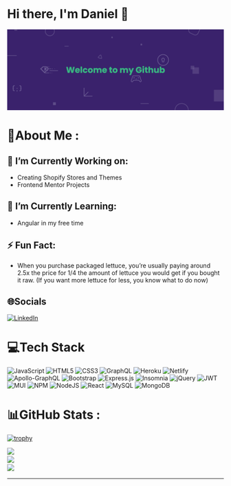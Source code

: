 # Hi there, I'm Daniel 👋

![I am a Full Stack Developer](./assets/banner.png)

# 💫About Me :

## 🔭 I’m Currently Working on:

- Creating Shopify Stores and Themes
- Frontend Mentor Projects

## 🌱 I’m Currently Learning:

- Angular in my free time

## ⚡️ Fun Fact:

- When you purchase packaged lettuce, you’re usually paying around 2.5x the price for 1/4
  the amount of lettuce you would get if you bought it raw. (If you want more lettuce for less,
  you know what to do now)

## 🌐Socials

[![LinkedIn](https://img.shields.io/badge/LinkedIn-%230077B5.svg?logo=linkedin&logoColor=white)](https://linkedin.com/in/www.linkedin.com/in/daniel-arzanipour)

# 💻Tech Stack

![JavaScript](https://img.shields.io/badge/javascript-%23323330.svg?style=for-the-badge&logo=javascript&logoColor=%23F7DF1E) ![HTML5](https://img.shields.io/badge/html5-%23E34F26.svg?style=for-the-badge&logo=html5&logoColor=white) ![CSS3](https://img.shields.io/badge/css3-%231572B6.svg?style=for-the-badge&logo=css3&logoColor=white) ![GraphQL](https://img.shields.io/badge/-GraphQL-E10098?style=for-the-badge&logo=graphql&logoColor=white) ![Heroku](https://img.shields.io/badge/heroku-%23430098.svg?style=for-the-badge&logo=heroku&logoColor=white) ![Netlify](https://img.shields.io/badge/netlify-%23000000.svg?style=for-the-badge&logo=netlify&logoColor=#00C7B7) ![Apollo-GraphQL](https://img.shields.io/badge/-ApolloGraphQL-311C87?style=for-the-badge&logo=apollo-graphql) ![Bootstrap](https://img.shields.io/badge/bootstrap-%23563D7C.svg?style=for-the-badge&logo=bootstrap&logoColor=white) ![Express.js](https://img.shields.io/badge/express.js-%23404d59.svg?style=for-the-badge&logo=express&logoColor=%2361DAFB) ![Insomnia](https://img.shields.io/badge/Insomnia-black?style=for-the-badge&logo=insomnia&logoColor=5849BE) ![jQuery](https://img.shields.io/badge/jquery-%230769AD.svg?style=for-the-badge&logo=jquery&logoColor=white) ![JWT](https://img.shields.io/badge/JWT-black?style=for-the-badge&logo=JSON%20web%20tokens) ![MUI](https://img.shields.io/badge/MUI-%230081CB.svg?style=for-the-badge&logo=material-ui&logoColor=white) ![NPM](https://img.shields.io/badge/NPM-%23000000.svg?style=for-the-badge&logo=npm&logoColor=white) ![NodeJS](https://img.shields.io/badge/node.js-6DA55F?style=for-the-badge&logo=node.js&logoColor=white) ![React](https://img.shields.io/badge/react-%2320232a.svg?style=for-the-badge&logo=react&logoColor=%2361DAFB) ![MySQL](https://img.shields.io/badge/mysql-%2300f.svg?style=for-the-badge&logo=mysql&logoColor=white) ![MongoDB](https://img.shields.io/badge/MongoDB-%234ea94b.svg?style=for-the-badge&logo=mongodb&logoColor=white)

# 📊GitHub Stats :

[![trophy](https://github-profile-trophy.vercel.app/?username=danielarzani)](https://github.com/ryo-ma/github-profile-trophy)

![](https://github-readme-stats.vercel.app/api?username=DanielArzani&theme=highcontrast&hide_border=false&include_all_commits=false&count_private=true)<br/>
![](https://github-readme-streak-stats.herokuapp.com/?user=DanielArzani&theme=highcontrast&hide_border=false)<br/>
![](https://github-readme-stats.vercel.app/api/top-langs/?username=DanielArzani&theme=highcontrast&hide_border=false&include_all_commits=false&count_private=true&layout=compact)

---
